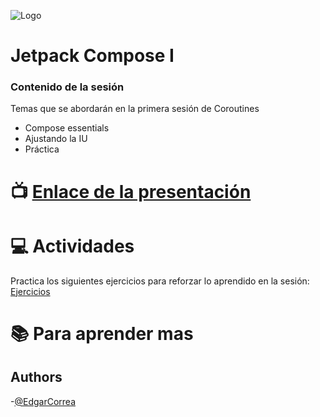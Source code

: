![Logo](https://miro.medium.com/max/1400/1*tDFPLaEDlaW5dtsfv4sd0A.png)

# Jetpack Compose I

### Contenido de la sesión

Temas que se abordarán en la primera sesión de Coroutines
- Compose essentials
- Ajustando la IU
- Práctica


# :tv:  [Enlace de la presentación](https://docs.google.com/presentation/d/1lkRL9k9DNEgHm5YKL6ib4Z6JvJX6AqktzwjtHKn9gOw/edit?usp=sharing)

# :computer:  Actividades 
Practica los siguientes ejercicios para reforzar lo aprendido en la sesión:
[Ejercicios](https://developer.android.com/codelabs/jetpack-compose-basics#0)

# :books: Para aprender mas 

## Authors

-[@EdgarCorrea](https://github.com/ECorreaWize)
